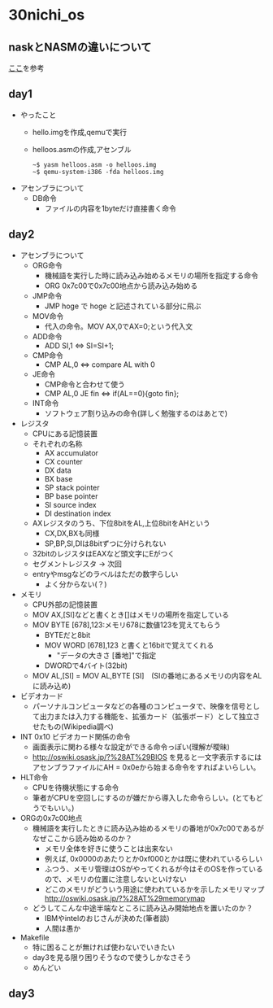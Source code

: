 # 30nichi_os
## naskとNASMの違いについて
[ここ](http://hrb.osask.jp/wiki/?tools/nask)を参考

## day1

- やったこと
  - hello.imgを作成,qemuで実行
  - helloos.asmの作成,アセンブル

        ~$ yasm helloos.asm -o helloos.img
        ~$ qemu-system-i386 -fda helloos.img
- アセンブラについて
    - DB命令
        - ファイルの内容を1byteだけ直接書く命令

## day2

- アセンブラについて
    - ORG命令
        - 機械語を実行した時に読み込み始めるメモリの場所を指定する命令
        - ORG 0x7c00で0x7c00地点から読み込み始める
    - JMP命令
        - JMP hoge で hoge と記述されている部分に飛ぶ
    - MOV命令
        - 代入の命令。MOV AX,0でAX=0;という代入文
    - ADD命令
        - ADD SI,1 ⇔ SI=SI+1;
    - CMP命令
        - CMP AL,0 ⇔ compare AL with 0
    - JE命令
        - CMP命令と合わせて使う
        - CMP AL,0 JE fin ⇔ if(AL==0){goto fin};
    - INT命令
        - ソフトウェア割り込みの命令(詳しく勉強するのはあとで)
- レジスタ
    - CPUにある記憶装置
    - それぞれの名称
        - AX accumulator
        - CX counter
        - DX data
        - BX base
        - SP stack pointer
        - BP base pointer
        - SI source index
        - DI destination index
    - AXレジスタのうち、下位8bitをAL,上位8bitをAHという
        - CX,DX,BXも同様
        - SP,BP,SI,DIは8bitずつに分けられない
    - 32bitのレジスタはEAXなど頭文字にEがつく
    - セグメントレジスタ → 次回
    - entryやmsgなどのラベルはただの数字らしい
        - よく分からない(？)
- メモリ
    - CPU外部の記憶装置
    - MOV AX,[SI]などと書くとき[]はメモリの場所を指定している
    - MOV BYTE [678],123:メモリ678に数値123を覚えてもらう
        - BYTEだと8bit
        - MOV WORD [678],123 と書くと16bitで覚えてくれる
            - "データの大きさ [番地]"で指定
        - DWORDで4バイト(32bit)
    - MOV AL,[SI] = MOV AL,BYTE [SI]　(SIの番地にあるメモリの内容をALに読み込め)
- ビデオカード
    - パーソナルコンピュータなどの各種のコンピュータで、映像を信号として出力または入力する機能を、拡張カード（拡張ボード）として独立させたもの(Wikipedia調べ)
- INT 0x10 ビデオカード関係の命令
    - 画面表示に関わる様々な設定ができる命令っぽい(理解が曖昧)
    - http://oswiki.osask.jp/?%28AT%29BIOS を見ると一文字表示するにはアセンブラファイルにAH = 0x0eから始まる命令をすればよいらしい。
- HLT命令
    - CPUを待機状態にする命令
    - 筆者がCPUを空回しにするのが嫌だから導入した命令らしい。(とてもどうでもいい。)
- ORGの0x7c00地点
    - 機械語を実行したときに読み込み始めるメモリの番地が0x7c00であるがなぜここから読み始めるのか？
        - メモリ全体を好きに使うことは出来ない
        - 例えば, 0x0000のあたりとか0xf000とかは既に使われているらしい
        - ふつう、メモリ管理はOSがやってくれるが今はそのOSを作っているので、メモリの位置に注意しないといけない
        - どこのメモリがどういう用途に使われているかを示したメモリマップ http://oswiki.osask.jp/?%28AT%29memorymap
    - どうしてこんな中途半端なところに読み込み開始地点を置いたのか？
        - IBMやintelのおじさんが決めた(筆者談)
        - 人間は愚か
- Makefile  
    - 特に困ることが無ければ使わないでいきたい
    - day3を見る限り困りそうなので使うしかなさそう
    - めんどい

## day3